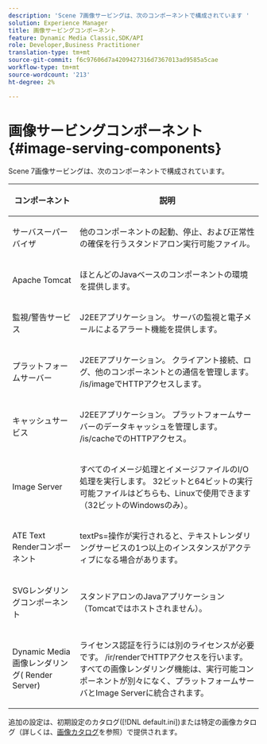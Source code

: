 ```yaml
---
description: 'Scene 7画像サービングは、次のコンポーネントで構成されています '
solution: Experience Manager
title: 画像サービングコンポーネント
feature: Dynamic Media Classic,SDK/API
role: Developer,Business Practitioner
translation-type: tm+mt
source-git-commit: f6c97606d7a4209427316d7367013ad9585a5cae
workflow-type: tm+mt
source-wordcount: '213'
ht-degree: 2%

---
```



# 画像サービングコンポーネント{#image-serving-components}

Scene 7画像サービングは、次のコンポーネントで構成されています。

<table id="table_534AF33FE5C4453EACAE0DF35E8E3B63"> 
 <thead> 
  <tr> 
   <th colname="col1" class="entry"> <p>コンポーネント </p> </th> 
   <th colname="col2" class="entry"> <p>説明 </p> </th> 
  </tr>
 </thead>
 <tbody> 
  <tr> 
   <td colname="col1"> <p>サーバスーパーバイザ </p> </td> 
   <td colname="col2"> <p>他のコンポーネントの起動、停止、および正常性の確保を行うスタンドアロン実行可能ファイル。 </p> </td> 
  </tr> 
  <tr> 
   <td colname="col1"> <p>Apache Tomcat </p> </td> 
   <td colname="col2"> <p>ほとんどのJavaベースのコンポーネントの環境を提供します。 </p> </td> 
  </tr> 
  <tr> 
   <td colname="col1"> <p>監視/警告サービス </p> </td> 
   <td colname="col2"> <p>J2EEアプリケーション。 サーバの監視と電子メールによるアラート機能を提供します。 </p> </td> 
  </tr> 
  <tr> 
   <td colname="col1"> <p>プラットフォームサーバー </p> </td> 
   <td colname="col2"> <p>J2EEアプリケーション。 クライアント接続、ログ、他のコンポーネントとの通信を管理します。 <span class="filepath"> /is/image</span>でHTTPアクセスします。 </p> </td> 
  </tr> 
  <tr> 
   <td colname="col1"> <p>キャッシュサービス </p> </td> 
   <td colname="col2"> <p>J2EEアプリケーション。 プラットフォームサーバーのデータキャッシュを管理します。 /is/cacheでのHTTPアクセス。 </p> </td> 
  </tr> 
  <tr> 
   <td colname="col1"> <p>Image Server </p> </td> 
   <td colname="col2"> <p>すべてのイメージ処理とイメージファイルのI/O処理を実行します。 32ビットと64ビットの実行可能ファイルはどちらも、Linuxで使用できます（32ビットのWindowsのみ）。 </p> </td> 
  </tr> 
  <tr> 
   <td colname="col1"> <p>ATE Text Renderコンポーネント </p> </td> 
   <td colname="col2"> <p><span class="codeph"> textPs=</span>操作が実行されると、テキストレンダリングサービスの1つ以上のインスタンスがアクティブになる場合があります。 </p> </td> 
  </tr> 
  <tr> 
   <td colname="col1"> <p>SVGレンダリングコンポーネント </p> </td> 
   <td colname="col2"> <p>スタンドアロンのJavaアプリケーション（Tomcatではホストされません）。 </p> </td> 
  </tr> 
  <tr> 
   <td colname="col1"> <p>Dynamic Media画像レンダリング( Render Server) </p> </td> 
   <td colname="col2"> <p>ライセンス認証を行うには別のライセンスが必要です。 <span class="filepath"> /ir/render</span>でHTTPアクセスを行います。 すべての画像レンダリング機能は、実行可能コンポーネントが別々になく、プラットフォームサーバとImage Serverに統合されます。 </p> </td> 
  </tr> 
 </tbody> 
</table>

追加の設定は、初期設定のカタログ([!DNL default.ini])または特定の画像カタログ（詳しくは、[画像カタログ](../../is-api/image-catalog/image-serving-api-ref/c-image-catalog-reference/c-overview/c-overview.md#concept-9ce2b6a133de45f783e95cabc5810ac3)を参照）で提供されます。

